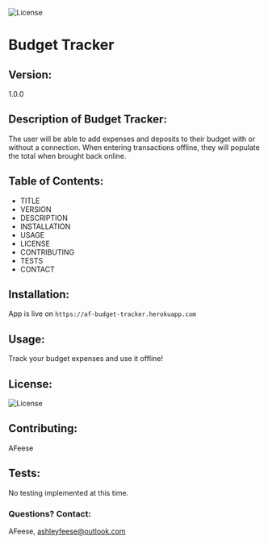 
  ![License](https://img.shields.io/badge/License-MIT-blue.svg?style=plastic)

# Budget Tracker

## Version:
1.0.0




## Description of Budget Tracker:
The user will be able to add expenses and deposits to their budget with or without a connection. When entering transactions offline, they will populate the total when brought back online.




## Table of Contents:
* TITLE
* VERSION
* DESCRIPTION
* INSTALLATION
* USAGE
* LICENSE
* CONTRIBUTING
* TESTS
* CONTACT




## Installation: 
App is live on ```https://af-budget-tracker.herokuapp.com```




## Usage: 
Track your budget expenses and use it offline!




## License: 
![License](https://img.shields.io/badge/License-MIT-blue.svg?style=plastic)




## Contributing: 
AFeese





## Tests: 
No testing implemented at this time.




### Questions? Contact:
AFeese, ashleyfeese@outlook.com

